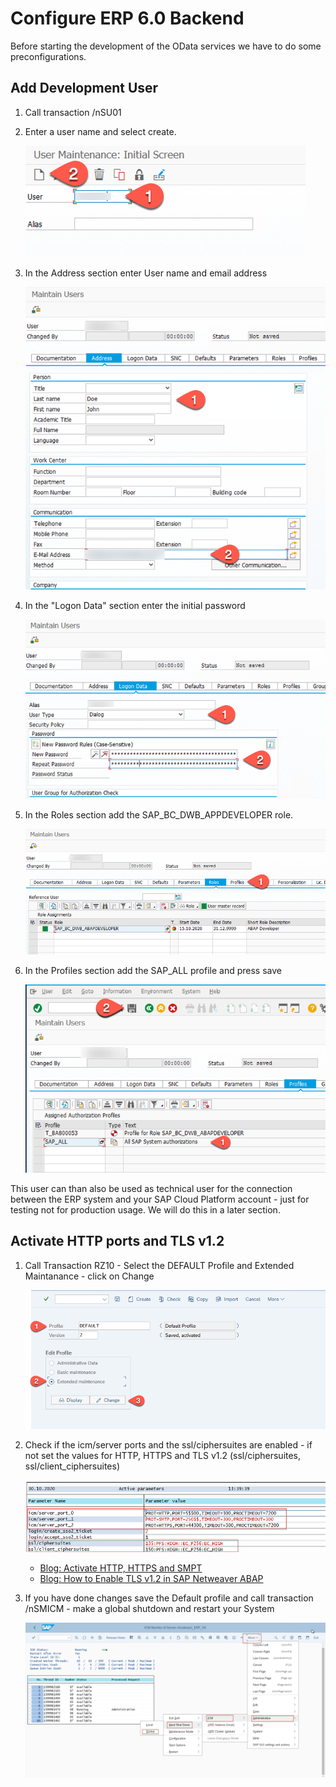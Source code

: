 #   Configure ERP 6.0 Backend

Before starting the development of the OData services we have to do some preconfigurations.

## Add Development User

1. Call transaction /nSU01
2. Enter a user name and select create.
   
   ![Default Host](images/eccsetup-7.png)

3. In the Address section enter User name and email address
   
   ![Default Host](images/eccsetup-8.png)

4. In the "Logon Data" section enter the initial password

   ![Default Host](images/eccsetup-9.png)

5. In the Roles section add the SAP_BC_DWB_APPDEVELOPER role.

   ![Default Host](images/eccsetup-13.png)

6. In the Profiles section add the SAP_ALL profile and press save

   ![Default Host](images/eccsetup-16.png)

This user can than also be used as technical user for the connection between the ERP system and your SAP Cloud Platform account - just for testing not for production usage. We will do this in a later section.

## Activate HTTP ports and TLS v1.2

1. Call Transaction RZ10 - Select the DEFAULT Profile and Extended Maintanance - click on Change

   ![Default Host](images/eccsetup-18.png)

2. Check if the icm/server ports and the ssl/ciphersuites are enabled - if not set the values for HTTP, HTTPS and TLS v1.2 (ssl/ciphersuites, ssl/client_ciphersuites)

   ![Default Host](images/eccsetup-17.png)

    * [Blog: Activate HTTP, HTTPS and SMPT ](https://blogs.sap.com/2014/02/05/how-to-activate-and-define-http-https-smtp-ports-in-any-sap-r3-system/)
    * [Blog: How to Enable TLS v1.2 in SAP Netweaver ABAP](https://blogs.sap.com/2019/11/11/how-to-enable-tls-v1.2-in-sap-netweaver-abap/)

3. If you have done changes save the Default profile and call transaction /nSMICM - make a global shutdown and restart your System
   
   ![Default Host](images/eccsetup-19.png)

  